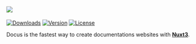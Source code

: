 <h1>
<img src="https://user-images.githubusercontent.com/904724/105075054-872fac80-5a89-11eb-8aab-46dd254ad986.png">
</h1>

<p>
  <a href="https://www.npmjs.com/package/docus"><img src="https://badgen.net/npm/dm/docus" alt="Downloads"></a>
  <a href="https://www.npmjs.com/package/docus"><img src="https://badgen.net/npm/v/docus" alt="Version"></a>
  <a href="https://www.npmjs.com/package/docus"><img src="https://badgen.net/npm/license/docus" alt="License"></a>
</p>

Docus is the fastest way to create documentations websites with [**Nuxt3**](https://v3.nuxtjs.org).
